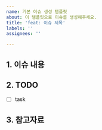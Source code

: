 ```yaml
---
name: 기본 이슈 생성 템플릿
about: 이 템플릿으로 이슈를 생성해주세요.
title: 'feat: 이슈 제목'
labels: ''
assignees: ''

---
```


## 1. 이슈 내용

## 2. TODO
- [ ] task

## 3. 참고자료
<!-- !없을 시 지워도됩니다. -->
